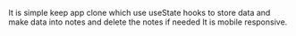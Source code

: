 It is simple keep app clone which use useState hooks to store data and 
make data into notes and delete the notes if needed
It is mobile responsive. 
